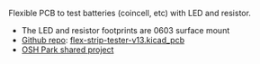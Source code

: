 Flexible PCB to test batteries (coincell, etc) with LED and resistor.

- The LED and resistor footprints are 0603 surface mount
- [Github repo](https://github.com/OSHPark/flextester/): [flex-strip-tester-v13.kicad_pcb](https://github.com/OSHPark/flextester/blob/master/flex-strip-tester-v13.kicad_pcb)
- [OSH Park shared project](https://oshpark.com/shared_projects/9d3G335O)
